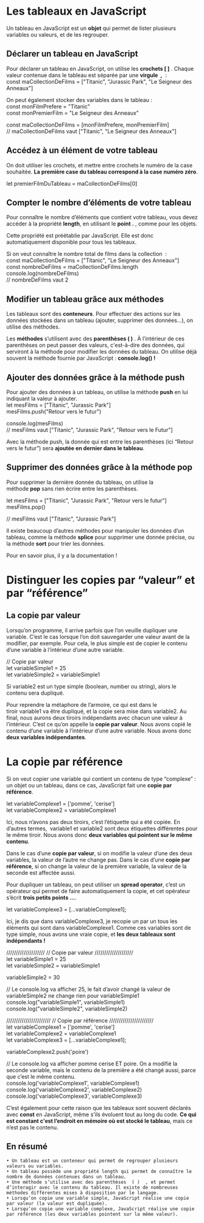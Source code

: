 # Les tableaux en JavaScript
Un tableau en JavaScript est un **objet** qui permet de lister plusieurs variables ou valeurs, et de les regrouper.

## Déclarer un tableau en JavaScript
Pour déclarer un tableau en JavaScript, on utilise les **crochets [ ]** . Chaque valeur contenue dans le tableau est séparée par une **virgule  ,**  :  
const maCollectionDeFilms = ["Titanic", "Jurassic Park", "Le Seigneur des Anneaux"]  

On peut également stocker des variables dans le tableau :  
const monFilmPrefere = "Titanic"  
const monPremierFilm = "Le Seigneur des Anneaux"  

const maCollectionDeFilms = [monFilmPrefere, monPremierFilm]  
// maCollectionDeFilms vaut ["Titanic", "Le Seigneur des Anneaux"]

## Accédez à un élément de votre tableau
On doit utiliser les crochets, et mettre entre crochets le numéro de la case souhaitée. **La première case du tableau correspond à la case numéro zéro**.

let premierFilmDuTableau = maCollectionDeFilms[0] 

## Compter le nombre d’éléments de votre tableau

Pour connaître le nombre d’éléments que contient votre tableau, vous devez accéder à la propriété **length**, en utilisant le **point .** , comme pour les objets.

Cette propriété est préétablie par JavaScript. Elle est donc automatiquement disponible pour tous les tableaux. 

Si on veut connaître le nombre total de films dans la collection  :  
const maCollectionDeFilms = ["Titanic", "Le Seigneur des Anneaux"]  
const nombreDeFilms = maCollectionDeFilms.length  
console.log(nombreDeFilms)  
// nombreDeFilms vaut 2   

## Modifier un tableau grâce aux méthodes

Les tableaux sont des **conteneurs**. Pour effectuer des actions sur les données stockées dans un tableau (ajouter, supprimer des données…), on utilise des méthodes.

Les **méthodes** s’utilisent avec des **parenthèses ( )** . À l’intérieur de ces parenthèses on peut passer des valeurs, c'est-à-dire des données, qui serviront à la méthode pour modifier les données du tableau. On utilise déjà souvent la méthode fournie par JavaScript : **console.log() !** 

## Ajouter des données grâce à la méthode push
Pour ajouter des données à un tableau, on utilise la méthode **push** en lui indiquant la valeur à ajouter.  
let mesFilms = ["Titanic", "Jurassic Park"]  
mesFilms.push("Retour vers le futur")  

console.log(mesFilms)  
// mesFilms vaut ["Titanic", "Jurassic Park", "Retour vers le Futur"]

Avec la méthode push, la donnée qui est entre les parenthèses (ici “Retour vers le futur”) sera **ajoutée en dernier dans le tableau**.

## Supprimer des données grâce à la méthode pop

Pour supprimer la dernière donnée du tableau, on utilise la méthode **pop** sans rien écrire entre les parenthèses.  

let mesFilms = ["Titanic", "Jurassic Park", "Retour vers le futur"]  
mesFilms.pop()  

// mesFilms vaut ["Titanic", "Jurassic Park"]  

Il existe beaucoup d’autres méthodes pour manipuler les données d’un tableau, comme la méthode **splice** pour supprimer une donnée précise, ou la méthode **sort** pour trier les données. 

Pour en savoir plus, il y a la documentation !

# Distinguer les copies par “valeur” et par “référence”

## La copie par valeur
Lorsqu’on programme, il arrive parfois que l’on veuille dupliquer une variable. C’est le cas lorsque l’on doit sauvegarder une valeur avant de la modifier, par exemple. Pour cela, le plus simple est de copier le contenu d’une variable à l’intérieur d’une autre variable.

// Copie par valeur  
let variableSimple1 = 25   
let variableSimple2 = variableSimple1   

Si variable2 est un type simple (boolean, number ou string), alors le contenu sera dupliqué.  

Pour reprendre la métaphore de l’armoire, ce qui est dans le tiroir variable1 va être dupliqué, et la copie sera mise dans variable2. Au final, nous aurons deux tiroirs indépendants avec chacun une valeur à l’intérieur.
C’est ce qu’on appelle la **copie par valeur**. Nous avons copié le contenu d’une variable à l’intérieur d’une autre variable. Nous avons donc **deux variables indépendantes**.

# La copie par référence

Si on veut copier une variable qui contient un contenu de type “complexe” :  un objet ou un tableau, dans ce cas, JavaScript fait une **copie par référence**.

let variableComplexe1 = ['pomme', 'cerise']  
let variableComplexe2 = variableComplexe1

Ici, nous n’avons pas deux tiroirs, c’est l’étiquette qui a été copiée. En d’autres termes,  variable1 et variable2 sont deux étiquettes différentes pour le même tiroir. Nous avons donc **deux variables qui pointent sur le même contenu**.

Dans le cas d’une **copie par valeur**, si on modifie la valeur d’une des deux variables, la valeur de l’autre ne change pas. 
Dans le cas d’une **copie par référence**, si on change la valeur de la première variable, la valeur de la seconde est affectée aussi.

Pour dupliquer un tableau, on peut utiliser un **spread operator**, c’est un opérateur qui permet de faire automatiquement la copie, et cet opérateur s’écrit **trois petits points …**.

let variableComplexe3 = [...variableComplexe1];

Ici, je dis que dans variableComplexe3, je recopie un par un tous les éléments qui sont dans variableComplexe1. Comme ces variables sont de type simple, nous avons une vraie copie, et **les deux tableaux sont indépendants !**

////////////////////
// Copie par valeur
////////////////////  
let variableSimple1 = 25  
let variableSimple2 = variableSimple1  

variableSimple2 = 30

// Le console.log va afficher 25, le fait d’avoir changé la valeur de variableSimple2 ne change rien pour variableSimple1  
console.log("variableSimple1", variableSimple1)
console.log("variableSimple2", variableSimple2)

///////////////////////
// Copie par référence
///////////////////////  
let variableComplexe1 = ['pomme', 'cerise']  
let variableComplexe2 = variableComplexe1  
let variableComplexe3 = [...variableComplexe1];

variableComplexe2.push('poire')

// Le console.log va afficher pomme cerise ET poire. On a modifié la seconde variable, mais le contenu de la première a été changé aussi, parce que c’est le même contenu.  
console.log('variableComplexe1', variableComplexe1)
console.log('variableComplexe2', variableComplexe2)
console.log('variableComplexe3', variableComplexe3)

C’est également pour cette raison que les tableaux sont souvent déclarés avec **const** en JavaScript, même s'ils évoluent tout au long du code. **Ce qui est constant c'est l’endroit en mémoire où est stocké le tableau**, mais ce n’est pas le contenu. 

## En résumé
    • Un tableau est un conteneur qui permet de regrouper plusieurs valeurs ou variables.
    • Un tableau possède une propriété length qui permet de connaître le nombre de données contenues dans un tableau.
    • Une méthode s’utilise avec des parenthèses  ( )  , et permet d’interagir avec le contenu du tableau. Il existe de nombreuses méthodes différentes mises à disposition par le langage.
    • Lorsqu’on copie une variable simple, JavaScript réalise une copie par valeur (la valeur est dupliquée).
    • Lorsqu’on copie une variable complexe, JavaScript réalise une copie par référence (les deux variables pointent sur la même valeur).
